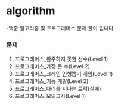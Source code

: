 # algorithm 
-백준 알고리즘 및 프로그래머스 문제 풀이 입니다.

### 문제
1. 프로그래머스_완주하지 못한 선수(Level 1)
2. 프로그래머스_가장 큰 수(Level 2)
3. 프로그래머스_크레인 인형뽑기 게임(Level 1)
4. 프로그래머스_기능 개발(Level 2)
5. 프로그래머스_다리를 지나는 트럭(실패)
6. 프로그래머스_모의고사(Level 1)
